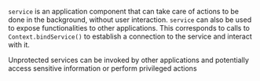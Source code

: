`service` is an application component that can take care of actions to be done in the background, without user interaction. `service` can also be used to expose functionalities to other applications. This corresponds to calls to `Context.bindService()` to establish a connection to the service and interact with it.

Unprotected services can be invoked by other applications and potentially access sensitive information or perform privileged actions